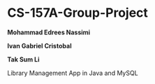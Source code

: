 # CS-157A-Group-Project

**Mohammad Edrees Nassimi**

**Ivan Gabriel Cristobal**

**Tak Sum Li**

Library Management App in Java and MySQL
